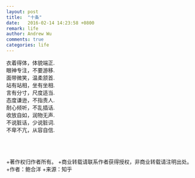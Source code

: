 ```yaml
---
layout: post
title:  "十条"
date:   2016-02-14 14:23:58 +0800
remark: life
author: Andrew Wu
comments: true
categories: life
---
```

 衣着得体，体貌端正.<br>
 眼神专注，不要游移.<br>
 面带微笑，温柔颔首.<br>
 站有站相，坐有坐相.<br>
 言有分寸，尺度适当.<br>
 态度谦逊，不指责人.<br>
 耐心倾听，不乱插话.<br>
 收放自如，润物无声.<br>
 不说脏话，少说脏词.<br>
 不卑不亢，从容自信.<br>
 
 <br><br><br>
 +著作权归作者所有。
 +商业转载请联系作者获得授权，非商业转载请注明出处。
 +作者：鲍合洋
 +来源：知乎

